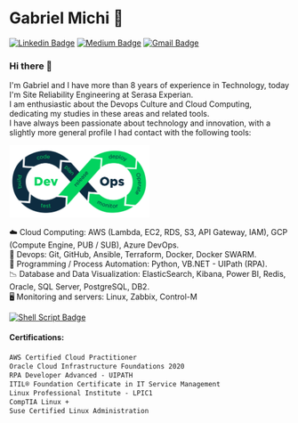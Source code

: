 
# Gabriel Michi 🤖

<!--
[![Github Badge](https://img.shields.io/badge/-Github-000?style=flat-square&logo=Github&logoColor=white&link=https://github.com/gabrielmichi)](https://github.com/gabrielmichi)
[![Linkedin Badge](https://img.shields.io/badge/-LinkedIn-blue?style=flat-square&logo=Linkedin&logoColor=white&link=https://www.linkedin.com/in/gabrielmichi/)](https://www.linkedin.com/in/gabrielmichi/)
[![Gmail Badge](https://img.shields.io/badge/-Gmail-c14438?style=flat-square&logo=Gmail&logoColor=white&link=mailto:gpmlinux@gmail.com)](mailto:gpmlinux@gmail.com)
-->

[![Linkedin Badge](https://img.shields.io/badge/linkedin-%230077B5.svg?&style=for-the-badge&logo=linkedin&logoColor=white&link=https://www.linkedin.com/in/gabrielmichi/)](https://www.linkedin.com/in/gabrielmichi/)
[![Medium Badge](https://img.shields.io/badge/medium-%2312100E.svg?&style=for-the-badge&logo=medium&logoColor=white&link=https://medium.com/@gpmlinux)](https://medium.com/@gpmlinux)
[![Gmail Badge](https://img.shields.io/badge/gmail-%23D14836.svg?&style=for-the-badge&logo=gmail&logoColor=white&link=mailto:gpmlinux@gmail.com)](mailto:gpmlinux@gmail.com)


### Hi there 👋

I'm Gabriel and I have more than 8 years of experience in Technology, today I'm Site Reliability Engineering at Serasa Experian. <br />
I am enthusiastic about the Devops Culture and Cloud Computing, dedicating my studies in these areas and related tools. <br />
I have always been passionate about technology and innovation, with a slightly more general profile I had contact with the following tools:

<img src="https://github.com/gabrielmichi/GabrielMichi/blob/master/devops.png" width="50%" height="60%" >

☁️ Cloud Computing: AWS (Lambda, EC2, RDS, S3, API Gateway, IAM), GCP (Compute Engine, PUB / SUB), Azure DevOps. <br />
🖤 Devops: Git, GitHub, Ansible, Terraform, Docker, Docker SWARM. <br />
🐍 Programming / Process Automation: Python, VB.NET - UIPath (RPA). <br />
📉 Database and Data Visualization: ElasticSearch, Kibana, Power BI, Redis, Oracle, SQL Server, PostgreSQL, DB2. <br />
🖥️ Monitoring and servers: Linux, Zabbix, Control-M  <br />


[![Shell Script Badge](https://img.shields.io/badge/shell_script%20-%23121011.svg?&style=for-the-badge&logo=gnu-bash&logoColor=white&link=https://github.com/gabrielmichi/ShellScript)](https://github.com/gabrielmichi/ShellScript)


#### Certifications:
```
AWS Certified Cloud Practitioner
Oracle Cloud Infrastructure Foundations 2020
RPA Developer Advanced - UIPATH
ITIL® Foundation Certificate in IT Service Management
Linux Professional Institute - LPIC1
CompTIA Linux +
Suse Certified Linux Administration
```

<!--
**gabrielmichi/GabrielMichi** is a ✨ _special_ ✨ repository because its `README.md` (this file) appears on your GitHub profile.

Here are some ideas to get you started:

- 🔭 I’m currently working on ...
- 🌱 I’m currently learning ...
- 👯 I’m looking to collaborate on ...
- 🤔 I’m looking for help with ...
- 💬 Ask me about ...
- 📫 How to reach me: ...
- 😄 Pronouns: ...
- ⚡ Fun fact: ...
-->
